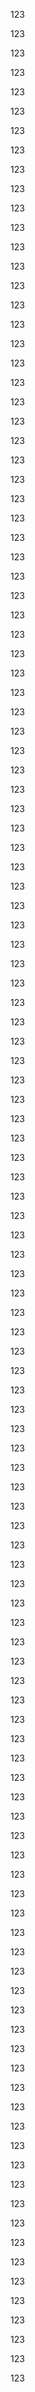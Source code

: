 
123

123

123

123

123

123

123

123

123

123

123

123

123

123

123

123

123

123

123

123

123

123

123

123

123

123

123

123

123

123

123

123

123

123

123

123

123

123

123

123

123

123

123

123

123

123

123

123

123

123

123

123

123

123

123

123

123

123

123

123

123

123

123

123

123

123

123

123

123

123

123

123

123

123

123

123

123

123

123

123

123

123

123

123

123

123

123

123

123

123

123

123

123

123

123

123

123

123

123

123

123

123

123

123

123

123

123

123

123

123

123

123

123

123

123

123

123

123

123

123

123

123

123

